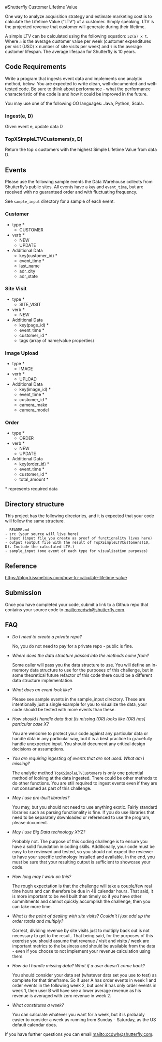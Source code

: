 #Shutterfly Customer Lifetime Value

One way to analyze acquisition strategy and estimate marketing cost is to calculate the Lifetime Value (“LTV”) of a customer. Simply speaking, LTV is the projected revenue that customer will generate during their lifetime.

A simple LTV can be calculated using the following equation: `52(a) x t`. Where `a` is the average customer value per week (customer expenditures per visit (USD) x number of site visits per week) and `t` is the average customer lifespan. The average lifespan for Shutterfly is 10 years.  

## Code Requirements

Write a program that ingests event data and implements one analytic method, below. You are expected to write clean, well-documented and well-tested code. Be sure to think about performance - what the performance characteristic of the code is and how it could be improved in the future.

You may use one of the following OO languages: Java, Python, Scala.

### Ingest(e, D)
Given event e, update data D

### TopXSimpleLTVCustomers(x, D)
Return the top x customers with the highest Simple Lifetime Value from data D.

## Events

Please use the following sample events the Data Warehouse collects from Shutterfly’s public sites. All events have a `key` and `event_time`, but are received with no guaranteed order and with fluctuating frequency.

See `sample_input` directory for a sample of each event.

### Customer
* type *
  * CUSTOMER
* verb *
  * NEW
  * UPDATE
* Additional Data
  * key(customer_id) *
  * event_time *
  * last_name
  * adr_city
  * adr_state

### Site Visit
* type *
  * SITE_VISIT
* verb *
  * NEW
* Additional Data
  * key(page_id) *
  * event_time *
  * customer_id *
  * tags (array of name/value properties)

### Image Upload
* type *
  * IMAGE
* verb *
  * UPLOAD
* Additional Data
  * key(image_id) *
  * event_time *
  * customer_id *
  * camera_make
  * camera_model

### Order
* type *
  * ORDER
* verb *
  * NEW
  * UPDATE
* Additional Data
  * key(order_id) *
  * event_time *
  * customer_id *
  * total_amount *

\* represents required data

## Directory structure
This project has the following directories, and it is expected that your code will follow the same structure.

```
- README.md
- src (your source will live here)
- input (input file you create as proof of functionality lives here)
- output (output file with the result of TopXSimpleLTVCustomers(10, D). Include the calculated LTV.)
- sample_input (one event of each type for visualization purposes)
```

## Reference
https://blog.kissmetrics.com/how-to-calculate-lifetime-value

## Submission
Once you have completed your code, submit a link to a Github repo that contains your source code to <mailto:ccdwh@shutterfly.com>.

## FAQ

* *Do I need to create a private repo?*

  No, you do not need to pay for a private repo - public is fine.

* *Where does the data structure passed into the methods come from?*

  Some caller will pass you the data structure to use. You will define an in-memory data structure to use for the purposes of this challenge, but in some theoretical future refactor of this code there could be a different data structure implementation.

* *What does an event look like?*

  Please see sample events in the sample_input directory. These are intentionally just a single example for you to visualize the data, your code should be tested with more events than these.

* *How should I handle data that [is missing (OR) looks like (OR) has] particular case X?*

  You are welcome to protect your code against any particular data or handle data in any particular way, but it is a best practice to gracefully handle unexpected input. You should document any critical design decisions or assumptions.

* *You are requiring ingesting of events that are not used. What am I missing?*

  The analytic method `TopXSimpleLTVCustomers` is only one potential method of looking at the data ingested. There could be other methods to do other functions. You are still required to ingest events even if they are not consumed as part of this challenge.

* *May I use pre-built libraries?*

  You may, but you should not need to use anything exotic. Fairly standard libraries such as parsing functionality is fine. If you do use libraries that need to be separately downloaded or referenced to use the program, please document.

* *May I use Big Data technology XYZ?*

  Probably not. The purpose of this coding challenge is to ensure you have a solid foundation in coding skills. Additionally, your code must be easy to be reviewed and tested, so you should not expect the reviewer to have your specific technology installed and available. In the end, you must be sure that your resulting output is sufficient to showcase your code.

* *How long may I work on this?*

  The rough expectation is that the challenge will take a couple/few real time hours and can therefore be due in 48 calendar hours. That said, it is more important to be well built than timely so if you have other commitments and cannot quickly accomplish the challenge, then you can take more time.

* *What is the point of dealing with site visits? Couldn't I just add up the order totals and multiply?*

  Correct, dividing revenue by site visits just to multiply back out is not necessary to get to the result. That being said, for the purposes of this exercise you should assume that revenue / visit and visits / week are important metrics to the business and should be available from the data - even if you choose to not implement your revenue calculation using them.

* *How do I handle missing data? What if a user doesn't come back?*

  You should consider your data set (whatever data set you use to test) as complete for that timeframe. So if user A has order events in week 1 and order events in the following week 2, but user B has only order events in week 1, then user B will have see a lower average revenue as his revenue is averaged with zero revenue in week 2.

* *What constitutes a week?* 

  You can calculate whatever you want for a week, but it is probably easier to consider a week as running from Sunday - Saturday, as the US default calendar does.

If you have further questions you can email <mailto:ccdwh@shutterfly.com>.
